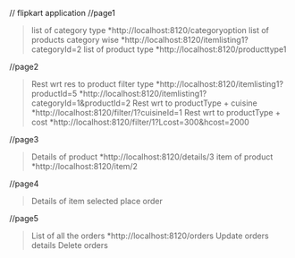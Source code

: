 // flipkart application
//page1
>list of category type
*http://localhost:8120/categoryoption
>list of products category wise
*http://localhost:8120/itemlisting1?categoryId=2
>list of product type
*http://localhost:8120/producttype1


//page2
>Rest wrt res to product filter type
*http://localhost:8120/itemlisting1?productId=5
*http://localhost:8120/itemlisting1?categoryId=1&productId=2
>Rest wrt to productType + cuisine
*http://localhost:8120/filter/1?cuisineId=1
>Rest wrt to productType + cost
*http://localhost:8120/filter/1?Lcost=300&hcost=2000

//page3
>Details of product
*http://localhost:8120/details/3
>item of product
*http://localhost:8120/item/2

//page4
>Details of item selected
>place order

//page5
>List of all the orders
*http://localhost:8120/orders
>Update orders details
>Delete orders